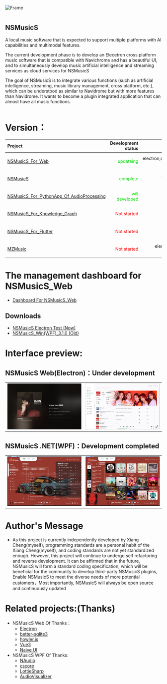 ![Frame](https://github.com/Super-Badmen-Viper/NSMusicS/assets/83256054/97cd54e8-e0e4-4671-8a93-93cc94f74a91)
<div style="display: flex; align-items: center;">
    <div>
        <h2>NSMusicS</h2>
        <p>
            A local music software that is expected to support multiple platforms with AI capabilities and multimodal features.<br>
        </p>
        <p>
            The current development phase is to develop an Elecetron cross platform music software that is compatible with Navichrome and has a beautiful UI, and to simultaneously develop music artificial intelligence and streaming services as cloud services for NSMusicS
        </p>
        <p>
            The goal of NSMusicS is to integrate various functions (such as artificial intelligence, streaming, music library management, cross platform, etc.), which can be understood as similar to Navidrome but with more features than Navidrome. It wants to become a plugin integrated application that can almost have all music functions.
        </p>
    </div>
</div>



# Version：
| Project   | Development status | Technology Framework     | Author/Copyright Owner | Operating systems         | LICENSE          |  Software positioning |
| :-----    | ----:              | ----:                    | ----:             | :----:                    | :----:                    | :----:                    |
| [NSMusicS_For_Web](https://github.com/Super-Badmen-Viper/NSMusicS/tree/main/NSMusicS_For_Web/NSMusicS_Web_APP)   |<font color="#00dd00">updateing</font>             | electron,docker,vue,nodejs,ts,vite,sqlite  [![My Skills](https://skillicons.dev/icons?i=electron,docker,vue,nodejs,ts,vite,sqlite)](https://skillicons.dev)  | [Xiang Cheng](https://github.com/Super-Badmen-Viper)  | (Windows,Linux(ubuntu+,Docker),MacOS,Android11++,IOS) Based on the Chrome kernel    | A-GPL 3.0 | Open source + Commercial | 
| [NSMusicS](https://github.com/Super-Badmen-Viper/NSMusicS)   |<font color="#00dd00">complete</font> | dotnet8(wpf),cs,window,sqlite [![My Skills](https://skillicons.dev/icons?i=dotnet,cs,windows,sqlite)](https://skillicons.dev)           | [Xiang Cheng](https://github.com/Super-Badmen-Viper)   | (Windows10++)             | A-GPL 3.0 | Open source + Commercial | 
| [NSMusicS_For_PythonApp_Of_AudioProcessing](https://github.com/Super-Badmen-Viper/NSMusicS)   |<font color="#00dd00">will developed</font>             | pytorch,py [![My Skills](https://skillicons.dev/icons?i=pytorch,py)](https://skillicons.dev)  | [Xiang Cheng](https://github.com/Super-Badmen-Viper)  |    python    | Apache License 2.0 | Open source | 
| [NSMusicS_For_Knowledge_Graph](https://github.com/Super-Badmen-Viper/NSMusicS)   |<font color="#FF0000">Not started</font>|  NebulaGraph / Neo4j <image width="200" src="https://www-cdn.nebula-graph.io/nebula-website-5.0/images/logo.png"/>      | [Xiang Cheng](https://github.com/Super-Badmen-Viper)   | (Windows10++/Linux)             | A-GPL 3.0 | Open source + Commercial | 
| [NSMusicS_For_Flutter](https://github.com/Super-Badmen-Viper/NSMusicS/tree/main/NSMusicS_For_Flutter/nsmusics_for_flutter)   |<font color="#FF0000">Not started</font>    | flutter,dart  [![My Skills](https://skillicons.dev/icons?i=flutter,dart)](https://skillicons.dev)    | [Xiang Cheng](https://github.com/Super-Badmen-Viper)   | (Windows10++,Linux(ubuntu+,群晖Nas+Docker),MacOS,Android11++,IOS) | A-GPL 3.0 | Open source + Commercial | 
| [MZMusic](https://github.com/MZMusic/MZMusic)   |<font color="#FF0000">Not started</font>             | electron,docker,vue,nodejs,ts,vite  [![My Skills](https://skillicons.dev/icons?i=electron,docker,vue,nodejs,ts,vite)](https://skillicons.dev)  | [MZMusic Team](https://github.com/MZMusic)  | (win,linux,macos...)      | Apache License 2.0 | Open source | 

# The management dashboard for NSMusicS_Web
  - [Dashboard For NSMusicS_Web](https://github.com/users/Super-Badmen-Viper/projects/4)
    
## Downloads
  - [NSMusicS Electron Test (Now)](https://github.com/Super-Badmen-Viper/NSMusicS/releases)
  - [NSMusicS_Win(WPF)_3.1.0 (Old)](https://github.com/Super-Badmen-Viper/NSMusicS/releases/tag/NSMusicS_Win(WPF)_3.1.1)

# Interface preview:
  ## NSMusicS Web(Electron)：Under development
   <table>
      <tr>
        <td><img src="doc/Web (0).png" width="594"></td>
        <td><img src="doc/Web (1).png" width="594"></td>
      </tr>
   </table>
   
  ## NSMusicS .NET(WPF)：Development completed
  <table>
    <tr>
      <td><img src="doc/Test (2).png" width="594"></td>
      <td><img src="doc/Test (3).png" width="594"></td>
    </tr>
  </table>

# Author's Message
 - As this project is currently independently developed by Xiang Cheng(myself), programming standards are a personal habit of the Xiang Cheng(myself), and coding standards are not yet standardized enough. However, this project will continue to undergo self refactoring and reverse development. It can be affirmed that in the future, NSMusicS will form a standard coding specification, which will be beneficial for the community to develop third-party NSMusicS plugins, Enable NSMusicS to meet the diverse needs of more potential customers，Most importantly, NSMusicS will always be open source and continuously updated

# Related projects:(Thanks)
- NSMusicS Web Of Thanks：
  - [Electron](https://github.com/electron/electron)
  - [better-sqlite3](https://github.com/WiseLibs/better-sqlite3)
  - [howler.js](https://github.com/goldfire/howler.js) 
  - [Vue3](https://github.com/vuejs/vue)
  - [Naive UI](https://github.com/tusen-ai/naive-ui)
- NSMusicS WPF Of Thanks:
  - [NAudio](https://github.com/naudio/NAudio)
  - [cscore](https://github.com/filoe/cscore)
  - [LottieSharp](https://github.com/quicoli/LottieSharp)
  - [AudioVisualizer](https://github.com/SlimeNull/AudioVisualizer)
